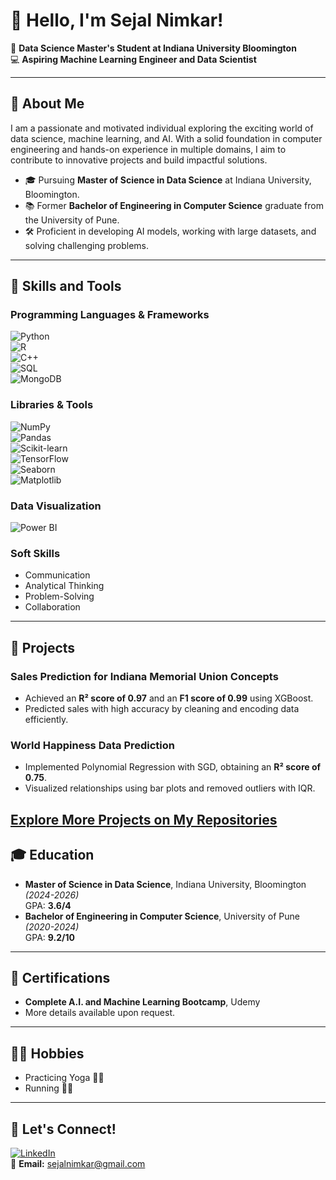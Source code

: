 # 👋 Hello, I'm Sejal Nimkar!  
🌟 **Data Science Master's Student at Indiana University Bloomington**  
💻 **Aspiring Machine Learning Engineer and Data Scientist**  

---

## 🚀 About Me  
I am a passionate and motivated individual exploring the exciting world of data science, machine learning, and AI. With a solid foundation in computer engineering and hands-on experience in multiple domains, I aim to contribute to innovative projects and build impactful solutions.

- 🎓 Pursuing **Master of Science in Data Science** at Indiana University, Bloomington.  
- 📚 Former **Bachelor of Engineering in Computer Science** graduate from the University of Pune.  
- 🛠️ Proficient in developing AI models, working with large datasets, and solving challenging problems.

---

## 🔧 Skills and Tools  

### Programming Languages & Frameworks  
![Python](https://img.shields.io/badge/Python-%233776AB.svg?style=flat&logo=python&logoColor=white)  
![R](https://img.shields.io/badge/R-%23276DC3.svg?style=flat&logo=r&logoColor=white)  
![C++](https://img.shields.io/badge/C++-%2300599C.svg?style=flat&logo=cplusplus&logoColor=white)  
![SQL](https://img.shields.io/badge/SQL-%23CC2927.svg?style=flat&logo=microsoftsqlserver&logoColor=white)  
![MongoDB](https://img.shields.io/badge/MongoDB-%2347A248.svg?style=flat&logo=mongodb&logoColor=white)  

### Libraries & Tools  
![NumPy](https://img.shields.io/badge/NumPy-%23013243.svg?style=flat&logo=numpy&logoColor=white)  
![Pandas](https://img.shields.io/badge/Pandas-%23150458.svg?style=flat&logo=pandas&logoColor=white)  
![Scikit-learn](https://img.shields.io/badge/Scikit--learn-%23F7931E.svg?style=flat&logo=scikit-learn&logoColor=white)  
![TensorFlow](https://img.shields.io/badge/TensorFlow-%23FF6F00.svg?style=flat&logo=tensorflow&logoColor=white)  
![Seaborn](https://img.shields.io/badge/Seaborn-%23039BE5.svg?style=flat&logo=plotly&logoColor=white)  
![Matplotlib](https://img.shields.io/badge/Matplotlib-%23DD2C00.svg?style=flat&logo=plotly&logoColor=white)  

### Data Visualization  
![Power BI](https://img.shields.io/badge/PowerBI-%23F2C811.svg?style=flat&logo=powerbi&logoColor=black)  

### Soft Skills  
- Communication  
- Analytical Thinking  
- Problem-Solving  
- Collaboration  

---

## 🌟 Projects  
### Sales Prediction for Indiana Memorial Union Concepts  
- Achieved an **R² score of 0.97** and an **F1 score of 0.99** using XGBoost.  
- Predicted sales with high accuracy by cleaning and encoding data efficiently.  

### World Happiness Data Prediction  
- Implemented Polynomial Regression with SGD, obtaining an **R² score of 0.75**.  
- Visualized relationships using bar plots and removed outliers with IQR.  

[Explore More Projects on My Repositories](https://github.com/Sejal123)
---

## 🎓 Education  
- **Master of Science in Data Science**, Indiana University, Bloomington *(2024-2026)*  
  GPA: **3.6/4** 
- **Bachelor of Engineering in Computer Science**, University of Pune *(2020-2024)*  
  GPA: **9.2/10**  

---

## 🎯 Certifications  
- **Complete A.I. and Machine Learning Bootcamp**, Udemy  
- More details available upon request.  

---

## 🏃‍♀️ Hobbies  
- Practicing Yoga 🧘‍♀️  
- Running 🏃‍♀️  

---

## 🤝 Let's Connect!  
[![LinkedIn](https://img.shields.io/badge/LinkedIn-%230077B5.svg?style=flat&logo=linkedin&logoColor=white)](https://linkedin.com/in/sejal-nimkar-890293213)  
📧 **Email:** [sejalnimkar@gmail.com](mailto:sejalnimkar@gmail.com)  
